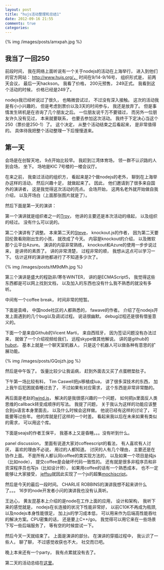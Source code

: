 ```yaml
---
layout: post
title: "hujs活动整理和总结1"
date: 2012-09-16 21:55
comments: true
categories: 
---
```


{% img /images/posts/amxpah.jpg %}

我当了一回250
----------------------------
前段时间， 我在网络上面听说有一个关于nodejs的活动在上海举行， 进入到他们的官方网站： http://www.hujs.org/，
时间在9/14-9/16号， 组织形式是， 前两天会议， 最后一天hackson。 我看了价格， 200元预售， 249正式。
我看到这个活动的时候， 价格已经是249了。

nodejs我已经听说过了很久， 也略微尝试过， 不过没有深入接触。 这次的活动我是有小小兴趣的， 但是考虑到票价以及3天的时间参与，
我还是放弃了。 但是事情发生转机是在咨询了几个朋友之后。 一位朋友说千万不要错过， 
而另外一位朋友许久没有见过， 本来就要联系， 也要去参加这次活动。 我终于下定决心当这个250（票价是250-1）了。
这个决定， 从整个活动结束之后看起来， 是非常值得的。 具体待我把整个活动整理一下后慢慢道来。

第一天
-----------------------------
会场是在创智天地， 9点开始比较早。 我赶到江湾体育场， 领一群不认识路的人到会场， 坐下。 场地是KIC 7号楼的一楼会议厅。

在来之前， 我查过活动的组织方， 看起来是2个做nodejs的老外， 聊到在上海举办这样的活动， 然后兴趣十足， 就做起来了。
因此， 他们邀请到了很多来自国外的演讲者， 这是我觉得这次活动的亮点。 会场开始， 这两名老外就开始做自我介绍， 以及开场白（上面那张图片就是了）。

然后下面是第一天的演讲：

第一个演讲就是组织者之一的[Troy](https://github.com/thoward)， 他讲的主要还是本次活动的缘起， 以及组织的经过。
没有什么可以说的。

第二个演讲有了调整。 本来第二天的[Steve](https://github.com/stevesanderson)， knockout.js的作者， 
因为第二天要回伦敦看刚刚出生的小孩， 就改成了今天。 内容是knockout的介绍， 以及微软那个云平台Azure。 
演讲的内容非常熟练， knockout和Azure的使用一步步说过来， 是讲师的素质了。 
讲的非常清楚， 过程非常的顺， 我想从这点可以学习一下。 估计这样的演讲他都进行了不知道多少次了。

{% img /images/posts/tM9dMh.jpg %}

第三个演讲是盛大的程劭非/寒冬WINTER， 讲的是ECMAScript5， 我觉得这些东西都是可以网上找到文档， 以及加入的东西也没有什么我不熟悉的就没有多听。

中间有一个coffee break， 时间非常的短暂。

下面是袁峰， 中国node社区的人都熟悉的， fawave的作者。 介绍了在nodejs开发上面遇到的几个bug以及调试过程。 说话很幽默。
debug过程还是很有借鉴意义的。

下面一个是来自Github的Vicent Marti， 来自西班牙， 因为签证问题没有办法过来， 就做了一个介绍视频给我们， 远程skype做其他解说。
讲的是github的[hubot](http://hubot.github.com/)， 基本上就是一个聊天室机器人， 只是这个机器人可以做各种有意思的扩展功能。

{% img /images/posts/GQojzh.jpg %}

然后是中午饭了。 饭量比较少让我诟病， 赶到外面去又买了点蛋糕垫肚子。

下午第一场比较有料， Tim Caswell把js移植成lua， 讲了很多深技术的东西， 加上我午后犯困就昏睡过去了， 
不过如果有对应需求， 这个东西是非常非常酷的。

再后面是老赵的[wind.js](http://windjs.org/cn/)， 解决的是我很感兴趣的一个问题， 如何把js里面反人类思维的callback转变成顺序的写法。
我提了问题， 关于我认为这样的功能应该整合到js语言本身里面去， 以及什么时候会这样做。 
他说已经有这样的讨论了， 可能要等过些年。 他的库就是打这样的一个时差。
看起来我以后在未来如果有类似的需求， 可以用这个库。

下面是seajs的作者王保平， 我基本上又是昏睡。。。没有听到什么。

panel discussion， 里面有说道大家对coffeescript的看法， 有人喜欢有人讨厌， 喜欢的理由不必说， 用过的人都知道。
讨厌的人有几个理由， 主要还是在协作上面。 不是所有人都认同coffee的类实现方法的， 以及如果一个项目是纯js（比如node）， 
提交coffee是会破坏代码一致性的。 还有就是很多非程序员和非资深程序员也写js（比如设计师）， 如果用coffee的话有一个熟悉成本， 
也不一定能够让大家接受， [jeffsu](https://github.com/jeffsu)就因此实现了一个js的超集[mochiscript](https://github.com/jeffsu/mochiscript)。

然后是今天的最后一段时间。 CHARLIE ROBBINS的演讲我想不起来讲什么了。。。 16岁的node开发者小问的演讲我也没有认真听。

王达心， 黄友昆基本上介绍的是node在工作上面的应用， 设计和架构， 我听下来的感觉就是， 
nodejs在长连接的状况下性能非常好， 以前C10K不再成为瓶颈, 以及nodejs本身性能很足， 
加上js的学习成本低， 可以用来作为后端高性能吞吐的解决方案。CPU密集的话， 还是要上C++/go。 
我觉得可以用它来在一些场景下写一些后端服务了， 等有空的时候尝试一下。 

然后今天一天就结束了。 上面是演讲的部分。 在演讲的穿插过程中， 我认识了一些人， 聊了聊， 不过感觉收获也不大， 社交而已吧。

晚上本来还有一个party， 我有点累就没有去了。

第二天的活动总结在[这里](http://blog.linjunhalida.com/blog/hujs-2/)。